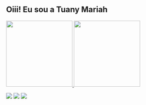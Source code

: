 ## Oiii! Eu sou a Tuany Mariah 
 <div>
  <a href="https://github.com/tuanymariiah">
  <img height="180em" src="https://github-readme-stats.vercel.app/api?username=tuanymariiah&show_icons=true&theme=dracula&include_all_commits=true&count_private=true"/>
  <img height="180em" src="https://github-readme-stats.vercel.app/api/top-langs/?username=tuanymariiah&layout=compact&langs_count=7&theme=dracula"/>
</div>
  
  
<div> 

  <a href="https://instagram.com/tuanymariah.py" target="_blank"><img src="https://img.shields.io/badge/-Instagram-%23E4405F?style=for-the-badge&logo=instagram&logoColor=white" target="_blank"></a>
  <a href = "mailto:tuanymariah.dev@gmail.com"><img src="https://img.shields.io/badge/-Gmail-%23333?style=for-the-badge&logo=gmail&logoColor=white" target="_blank"></a>
  <a href="https://www.linkedin.com/in/tuanymariah" target="_blank"><img src="https://img.shields.io/badge/-LinkedIn-%230077B5?style=for-the-badge&logo=linkedin&logoColor=white" target="_blank"></a> 
  
</div>
